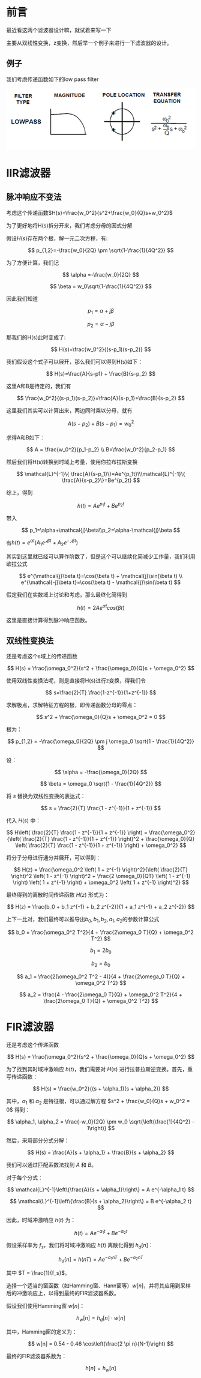 # 前言

最近看这两个滤波器设计嘛，就试着来写一下

主要从双线性变换，z变换，然后举一个例子来进行一下滤波器的设计。

## 例子

我们考虑传递函数如下的low pass filter

![](https://raw.githubusercontent.com/LeventureQys/Picturebed/main/image/20240703110645.png)

# IIR滤波器

## 脉冲响应不变法

考虑这个传递函数$H(s)=\frac{w_0^2}{s^2+\frac{w_0}{Q}s+w_0^2}$

为了更好地将H(s)拆分开来，我们考虑分母的因式分解

假设$H(s)$存在两个根，解一元二次方程，有:

$$
p_{1,2}=-\frac{w_0}{2Q} \pm \sqrt{1-\frac{1}{4Q^2}}
$$

为了方便计算，我们记

$$
\alpha =-\frac{w_0}{2Q}
$$

$$
\beta = w_0\sqrt{1-\frac{1}{4Q^2}}
$$

因此我们知道

$$
p_1=\alpha + j\beta
$$

$$
p_2=\alpha-j\beta
$$

那我们的H(s)此时变成了:

$$
H(s)=\frac{w_0^2}{(s-p_1)(s-p_2)}
$$

我们假设这个式子可以展开，那么我们可以得到H(s)如下：

$$
H(s)=\frac{A}{s-p1} + \frac{B}{s-p_2}
$$

这里A和B是待定的，我们有

$$
\frac{w_0^2}{(s-p_1)(s-p_2)}=\frac{A}{s-p_1}+\frac{B}{s-p_2}
$$

这里我们其实可以计算出来，两边同时乘以分母，就有

$$
A(s-p_2)+B(s-p_1)=w_0^2
$$

求得A和B如下：

$$
A = \frac{w_0^2}{p_1-p_2} \\ B=\frac{w_0^2}{p_2-p_1}
$$

然后我们将H(s)转换到时域上考量，使用你拉布拉斯变换

$$
\mathcal{L}^{-1}\{ \frac{A}{s-p_1}\}=Ae^{p_1t}\\\mathcal{L}^{-1}\{ \frac{A}{s-p_2}\}=Be^{p_2t}
$$

综上，得到

$$
h(t)=Ae^{p_1t}+Be^{p_2t}
$$

带入

$$
p_1=\alpha+\mathcal{j}\beta\\p_2=\alpha-\mathcal{j}\beta
$$

有$h(t)=e^{\alpha t}(A_1e^{\mathcal{j}\beta t}+A_2e^{-\mathcal{j}\beta t})$

其实到这里就已经可以算作阶数了，但是这个可以继续化简减少工作量，我们利用欧拉公式

$$
e^{\mathcal{j}\beta t}=\cos(\beta t) + \mathcal{j}\sin(\beta t) \\
e^{\mathcal{-j}\beta t}=\cos(\beta t) - \mathcal{j}\sin(\beta t)
$$

假定我们在实数域上讨论和考虑，那么最终化简得到

$$
h(t)=2Ae^{\alpha t}cos(\beta t)
$$

这里是直接计算得到脉冲响应函数。

## 双线性变换法

还是考虑这个s域上的传递函数

$$
H(s) = \frac{\omega_0^2}{s^2 + \frac{\omega_0}{Q}s + \omega_0^2}
$$

使用双线性变换法呢，则是直接将H(s)进行z变换，得我们令

$$
s=\frac{2}{T} \frac{1-z^{-1}}{1+z^{-1}}
$$

求解极点，求解特征方程的根，即传递函数分母的零点：

$$
s^2 + \frac{\omega_0}{Q}s + \omega_0^2 = 0
$$

根为：

$$
p_{1,2} = -\frac{\omega_0}{2Q} \pm j \omega_0 \sqrt{1 - \frac{1}{4Q^2}}
$$

设：

$$
\alpha = -\frac{\omega_0}{2Q}
$$

$$
\beta = \omega_0 \sqrt{1 - \frac{1}{4Q^2}}
$$

将 $s$ 替换为双线性变换的表达式：

$$
s = \frac{2}{T} \frac{1 - z^{-1}}{1 + z^{-1}}
$$

代入 $H(s)$ 中：

$$
H\left( \frac{2}{T} \frac{1 - z^{-1}}{1 + z^{-1}} \right) = \frac{\omega_0^2}{\left( \frac{2}{T} \frac{1 - z^{-1}}{1 + z^{-1}} \right)^2 + \frac{\omega_0}{Q} \left( \frac{2}{T} \frac{1 - z^{-1}}{1 + z^{-1}} \right) + \omega_0^2}
$$

将分子分母进行通分并展开，可以得到：

$$
H(z) = \frac{\omega_0^2 \left( 1 + z^{-1} \right)^2}{\left( \frac{2}{T} \right)^2 \left( 1 - z^{-1} \right)^2 + \frac{2 \omega_0}{QT} \left( 1 - z^{-1} \right) \left( 1 + z^{-1} \right) + \omega_0^2 \left( 1 + z^{-1} \right)^2}
$$

最终得到的离散时间传递函数 $H(z)$ 形式为：

$$
H(z) = \frac{b_0 + b_1 z^{-1} + b_2 z^{-2}}{1 + a_1 z^{-1} + a_2 z^{-2}}
$$

上下一比对，我们最终可以推导出$b_0,b_1,b_2,a_1,a_2$的参数计算公式

$$
b_0 = \frac{\omega_0^2 T^2}{4 + \frac{2\omega_0 T}{Q} + \omega_0^2 T^2}
$$

$$
b_1 = 2b_0
$$

$$
b_2 = b_0
$$

$$
a_1 = \frac{2(\omega_0^2 T^2 - 4)}{4 + \frac{2\omega_0 T}{Q} + \omega_0^2 T^2}
$$

$$
a_2 = \frac{4 - \frac{2\omega_0 T}{Q} + \omega_0^2 T^2}{4 + \frac{2\omega_0 T}{Q} + \omega_0^2 T^2}
$$

# FIR滤波器

还是考虑这个传递函数

$$
H(s) = \frac{\omega_0^2}{s^2 + \frac{\omega_0}{Q}s + \omega_0^2}
$$

为了找到其时域冲激响应 $h(t)$，我们需要对 $H(s)$ 进行拉普拉斯逆变换。首先，重写传递函数：

$$
H(s) = \frac{w_0^2}{(s + \alpha_1)(s + \alpha_2)}
$$

其中，$\alpha_1$ 和 $\alpha_2$ 是特征根，可以通过解方程 $s^2 + \frac{w_0}{Q}s + w_0^2 = 0$ 得到：

$$
\alpha_1, \alpha_2 = \frac{-w_0}{2Q} \pm w_0 \sqrt{\left(\frac{1}{4Q^2} - 1\right)}
$$

然后，采用部分分式分解：

$$
H(s) = \frac{A}{s + \alpha_1} + \frac{B}{s + \alpha_2}
$$

我们可以通过匹配系数法找到 $A$ 和 $B$。

对于每个分式：

$$
\mathcal{L}^{-1}\left\{\frac{A}{s + \alpha_1}\right\} = A e^{-\alpha_1 t}
$$

$$
\mathcal{L}^{-1}\left\{\frac{B}{s + \alpha_2}\right\} = B e^{-\alpha_2 t}
$$

因此，时域冲激响应 $h(t)$ 为：

$$
h(t) = A e^{-\alpha_1 t} + B e^{-\alpha_2 t}
$$

假设采样率为 $f_s$，我们将时域冲激响应 $h(t)$ 离散化得到 $h_d[n]$：

$$
h_d[n] = h(nT) = A e^{-\alpha_1 nT} + B e^{-\alpha_2 nT}
$$

其中 $T = \frac{1}{f_s}$。

选择一个适当的窗函数（如Hamming窗、Hann窗等）$w[n]$，并将其应用到采样后的冲激响应上，以得到最终的FIR滤波器系数。

假设我们使用Hamming窗 $w[n]$：

$$
h_w[n] = h_d[n] \cdot w[n]
$$

其中，Hamming窗的定义为：

$$
w[n] = 0.54 - 0.46 \cos\left(\frac{2 \pi n}{N-1}\right)
$$

最终的FIR滤波器系数为：

$$
h[n] = h_w[n]
$$